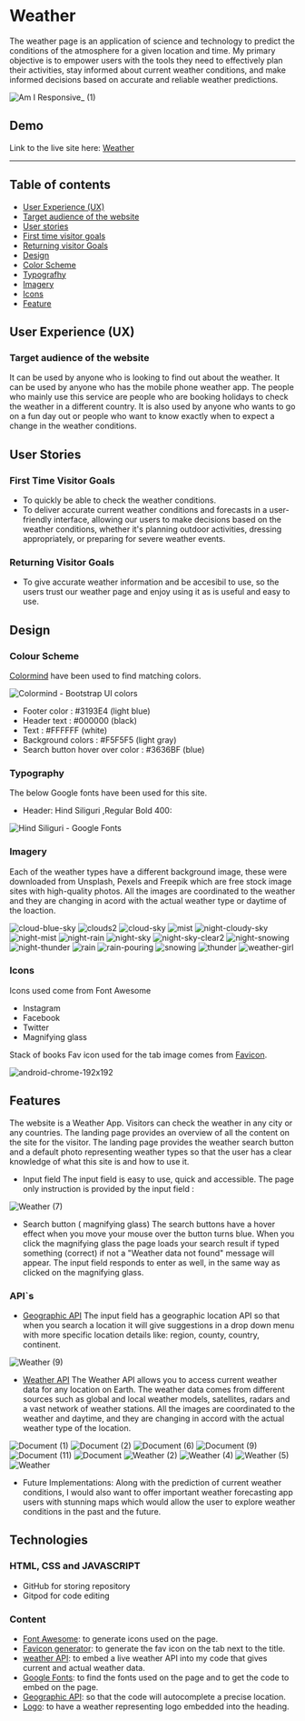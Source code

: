 # Weather

The weather page is an application of science and technology to predict the conditions of the atmosphere for a given location and time. 
My primary objective is to empower users with the tools they need to effectively plan their activities, stay informed about current weather conditions, and make informed decisions based on accurate and reliable weather predictions. 

![Am I Responsive_ (1)](https://github.com/naomi-mali/images-in-readme.md/assets/148251951/b8351c8b-5f61-43bf-85ba-d8dec2679fdb)

## Demo
Link to the live site here: [Weather](https://naomi-mali.github.io/weather/)

----

## Table of contents
* [User Experience (UX)](#user-experience-ux)
* [Target audience of the website](#target-audience-of-the-website)
* [User stories](#user-stoties)
* [First time visitor goals](#first-time-visitor-goals)
* [Returning visitor Goals](#returning-visitor-goals)
* [Design](#design)
* [Color Scheme](#colour-scheme)
* [Typografhy](#typography)
* [Imagery](#imagery)
* [Icons](#icons)
* [Feature](#general-features)

## User Experience (UX)
### Target audience of the website
It can be used by anyone who is looking to find out about the weather. It can be used by anyone who has the mobile phone weather app. The people who mainly use this service are people who are booking holidays to check the weather in a different country. It is also used by anyone who wants to go on a fun day out or people who want to know exactly when to expect a change in the weather conditions.

## User Stories
### First Time Visitor Goals
* To quickly be able to check the weather conditions.
* To deliver accurate current weather conditions and forecasts in a user-friendly interface, allowing our users to make decisions based on the weather conditions, whether it's planning outdoor activities, dressing appropriately, or preparing for severe weather events.
### Returning Visitor Goals
*  To give accurate weather information and be accesibil to use, so the users trust our weather page and enjoy using it as is useful and easy to use. 

## Design
### Colour Scheme

[Colormind](http://colormind.io/bootstrap/) have been used to find matching colors.

![Colormind - Bootstrap UI colors](https://github.com/naomi-mali/images-in-readme.md/assets/148251951/7865a8bf-25c2-4d1d-862c-4ebbe9e46fa9)

- Footer color :  #3193E4 (light blue)
- Header text : #000000 (black)
- Text : #FFFFFF (white)
- Background colors : #F5F5F5 (light gray)
- Search button hover over color : #3636BF (blue)

### Typography

The below Google fonts have been used for this site.

- Header: Hind Siliguri ,Regular Bold 400:

![Hind Siliguri - Google Fonts](https://github.com/naomi-mali/images-in-readme.md/assets/148251951/2dada7f9-5063-4378-9717-21f6ccb00c6a)

### Imagery

Each of the weather types have a different background image, these were downloaded from Unsplash, Pexels and Freepik which are  free stock image sites with high-quality photos. All the images are coordinated to the weather and they are changing in acord with the actual weather type or daytime of the loaction.

![cloud-blue-sky](https://github.com/naomi-mali/images-in-readme.md/assets/148251951/248e6dfd-9778-4265-9197-0e87d7d1bed9)
![clouds2](https://github.com/naomi-mali/images-in-readme.md/assets/148251951/992c6add-782d-4beb-ac6e-79f0036e88d3)
![cloud-sky](https://github.com/naomi-mali/images-in-readme.md/assets/148251951/e308e94a-ad48-443b-b332-02002d354c45)
![mist](https://github.com/naomi-mali/images-in-readme.md/assets/148251951/9f6567f9-044f-49c5-9630-28792d46e125)
![night-cloudy-sky](https://github.com/naomi-mali/images-in-readme.md/assets/148251951/ba23f080-d328-4d86-8fd8-7984a472ef7b)
![night-mist](https://github.com/naomi-mali/images-in-readme.md/assets/148251951/9fd6ce98-6253-47ab-96cd-f375da8db871)
![night-rain](https://github.com/naomi-mali/images-in-readme.md/assets/148251951/40a15d90-7032-4533-9740-d85305a40e8c)
![night-sky](https://github.com/naomi-mali/images-in-readme.md/assets/148251951/08c2e2f1-c09a-4586-91fc-39beba446de1)
![night-sky-clear2](https://github.com/naomi-mali/images-in-readme.md/assets/148251951/be1faf36-af70-47f1-88da-1531718347a7)
![night-snowing](https://github.com/naomi-mali/images-in-readme.md/assets/148251951/e86beed3-5e3e-4801-9869-28ee5a2ca12a)
![night-thunder](https://github.com/naomi-mali/images-in-readme.md/assets/148251951/6c76719d-6f50-4e39-8852-f709548967dd)
![rain](https://github.com/naomi-mali/images-in-readme.md/assets/148251951/bbb57254-89a2-4cd5-89b5-aa9e6d1c255f)
![rain-pouring](https://github.com/naomi-mali/images-in-readme.md/assets/148251951/7587c020-6f37-45b1-8ba4-51e7065f6e60)
![snowing](https://github.com/naomi-mali/images-in-readme.md/assets/148251951/24d8f9a4-432f-42df-8670-95bc7ea1ee50)
![thunder](https://github.com/naomi-mali/images-in-readme.md/assets/148251951/a64f59e0-1ad3-4621-86b6-e54c2a4f9a62)
![weather-girl](https://github.com/naomi-mali/images-in-readme.md/assets/148251951/6f504490-ccca-4489-9b58-0d2ec6c360d7)


### Icons

Icons used come from Font Awesome

- Instagram
- Facebook
- Twitter
- Magnifying glass

Stack of books Fav icon used for the tab image comes from [Favicon](https://favicon.io/).

![android-chrome-192x192](https://github.com/naomi-mali/images-in-readme.md/assets/148251951/03e49802-22ba-42e8-b6c4-df3cd140a2fa)

## Features

The website is a Weather App. Visitors can check the weather in any city or any countries. The landing page provides an overview of all the content on the site for the visitor. The landing page provides the weather search button and a default photo representing weather types so that the user has a clear knowledge of what this site is and how to use it.

* Input field 
The input field is easy to use, quick and accessible. The page only instruction is provided by the input field :

![Weather (7)](https://github.com/naomi-mali/images-in-readme.md/assets/148251951/048cbf4f-842c-4fa1-a6ba-2f2d80e78453)

* Search button ( magnifying glass)
 The search buttons have a hover effect  when you move your mouse over the button turns blue. When you click the magnifying glass the page loads your search result if typed something (correct) if not a "Weather data not found" message will appear. The input field responds to enter as well, in the same way as clicked on the magnifying glass. 

 ### API`s 
 * [Geographic API](https://console.cloud.google.com/home/dashboard?project=applied-oxygen-415923)
The input field has a geographic location API so that when you search a location it will give suggestions in a drop down menu with more specific location details like: region, county, country, continent.

![Weather (9)](https://github.com/naomi-mali/images-in-readme.md/assets/148251951/d7402480-9cbb-425b-a1c5-89ad7c16c5ff)

* [Weather API](https://openweathermap.org/) 
The Weather API allows you to access current weather data for any location on Earth. The weather data comes from different sources such as global and local weather models, satellites, radars and a vast network of weather stations. All the images are coordinated to the weather and daytime, and they are changing in accord with the actual weather type of the location.

![Document (1)](https://github.com/naomi-mali/images-in-readme.md/assets/148251951/e402ba19-ef5a-4122-94c2-04993272270e)
![Document (2)](https://github.com/naomi-mali/images-in-readme.md/assets/148251951/b6309d0d-ebb8-4086-b6d7-5262b3c3fa1c)
![Document (6)](https://github.com/naomi-mali/images-in-readme.md/assets/148251951/4068212b-c41f-4502-b44a-c51894996c5d)
![Document (9)](https://github.com/naomi-mali/images-in-readme.md/assets/148251951/60062436-0199-4b07-aab3-d903a0506f14)
![Document (11)](https://github.com/naomi-mali/images-in-readme.md/assets/148251951/652e042d-1fcc-4f90-9687-a022b391696f)
![Document](https://github.com/naomi-mali/images-in-readme.md/assets/148251951/a58bae43-2c42-40ae-81a0-c171aa666c1e)
![Weather (2)](https://github.com/naomi-mali/images-in-readme.md/assets/148251951/b5585e55-b8b0-497c-8503-43595fa858c6)
![Weather (4)](https://github.com/naomi-mali/images-in-readme.md/assets/148251951/294cc259-8e01-45a8-83fc-84b2fa942574)
![Weather (5)](https://github.com/naomi-mali/images-in-readme.md/assets/148251951/3ae06cef-a40f-4e43-9dcf-0715a8a8c13c)
![Weather](https://github.com/naomi-mali/images-in-readme.md/assets/148251951/e043aa2b-47c0-4182-82b3-c7b2183b12cb)

* Future Implementations:
Along with the prediction of current weather conditions, I would also want to offer important  weather forecasting app users with stunning maps which would allow the user to explore weather conditions in the past and the future.

## Technologies

### HTML, CSS and JAVASCRIPT

- GitHub for storing repository
- Gitpod for code editing

### Content

- [Font Awesome](https://fontawesome.com/start): to generate icons used on the page.
- [Favicon generator](https://favicon.io/): to generate the fav icon on the tab next to the title.
- [weather API](https://openweathermap.org/): to embed a live weather API into my code that gives current and actual weather data.
- [Google Fonts](https://fonts.google.com/): to find the fonts used on the page and to get the code to embed on the page.
- [Geographic API](https://console.cloud.google.com/home/dashboard?project=applied-oxygen-415923): so that the code will autocomplete a precise location.
- [Logo](https://www.flaticon.com/free-icons/weather): to have a weather representing logo embedded into the heading.

